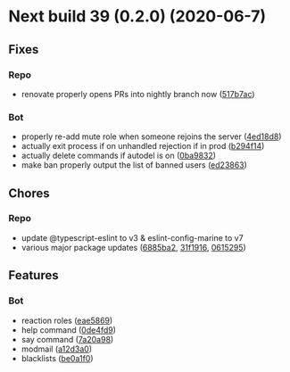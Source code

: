 # Next build 39 (0.2.0) (2020-06-7)

## Fixes

### Repo
- renovate properly opens PRs into nightly branch now ([517b7ac](https://github.com/weeb-cafe/MewChan/commit/517b7ac253927ad6245637b6e52165526907c45b))

### Bot
- properly re-add mute role when someone rejoins the server ([4ed18d8](https://github.com/weeb-cafe/MewChan/commit/4ed18d85a508f1b3329623c44da1210529fae132))
- actually exit process if on unhandled rejection if in prod ([b294f14](https://github.com/weeb-cafe/MewChan/commit/b294f14a1ffdef11f763a1680f2d23dfe0b0cb91))
- actually delete commands if autodel is on ([0ba9832](https://github.com/weeb-cafe/MewChan/commit/0ba983276ab8424640338174e0c01a5bec79993f))
- make ban properly output the list of banned users ([ed23863](https://github.com/weeb-cafe/MewChan/commit/ed23863a9f7ef4225832b5f3ef689db327cbf956))

## Chores

### Repo
- update @typescript-eslint to v3 & eslint-config-marine to v7
- various major package updates ([6885ba2](https://github.com/weeb-cafe/MewChan/commit/6885ba2cb9855ba685bba5d95ba951e29748f9dc), [31f1916](https://github.com/weeb-cafe/MewChan/commit/31f19165697f6485038d9d8d0ac5fe49d88be2bc), [0615295](https://github.com/weeb-cafe/MewChan/commit/0615295cf5a80973509c4efa28bf278cd1da577c))

## Features

### Bot
- reaction roles ([eae5869](https://github.com/weeb-cafe/MewChan/commit/eae586977a1d3bb1c581eeb3bcb4303cdf1beb44))
- help command ([0de4fd9](https://github.com/weeb-cafe/MewChan/pull/24/commits/0de4fd92091ed51c18a558549d8be2bd02ee1d92))
- say command ([7a20a98](https://github.com/weeb-cafe/MewChan/commit/7a20a987f550fab1b4fa4f7547757b3ea343efd3))
- modmail ([a12d3a0](https://github.com/weeb-cafe/MewChan/commit/a12d3a092f2f322706694541ee2d75f29b0ff249))
- blacklists ([be0a1f0](https://github.com/weeb-cafe/MewChan/pull/30/commits/be0a1f02dec8697bc9576a75f686653bc29b51f1))
